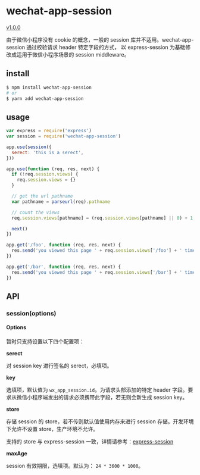 # wechat-app-session

[v1.0.0][npm-url]

由于微信小程序没有 cookie 的概念，一般的 session 库并不适用。wechat-app-session 通过校验请求 header 特定字段的方式， 以 express-session 为基础修改成适用于微信小程序场景的 session middleware。

## install
```sh
$ npm install wechat-app-session
# or
$ yarn add wechat-app-session
```

## usage

```js
var express = require('express')
var session = require('wechat-app-session')

app.use(session({
  serect: 'this is a serect',
}))

app.use(function (req, res, next) {
  if (!req.session.views) {
    req.session.views = {}
  }

  // get the url pathname
  var pathname = parseurl(req).pathname

  // count the views
  req.session.views[pathname] = (req.session.views[pathname] || 0) + 1

  next()
})

app.get('/foo', function (req, res, next) {
  res.send('you viewed this page ' + req.session.views['/foo'] + ' times')
})

app.get('/bar', function (req, res, next) {
  res.send('you viewed this page ' + req.session.views['/bar'] + ' times')
})

```

## API

### session(options)

#### Options
暂时只支持设置以下四个配置项：

**serect**

对 session key 进行签名的 serect，必填项。

**key**

选填项，默认值为 `wx_app_session.id`。为请求头部添加的特定 header 字段。要求从微信小程序端发出的请求必须携带此字段，若无则会新生成 session key。

**store**

存储 session 的 store，若不传则默认值使用内存来进行 session 存储。开发环境下允许不设置 store，生产环境不允许。

支持的 store 与 express-session 一致，详情请参考：[express-session][express-session-url]

**maxAge**

session 有效期限，选填项。默认为： `24 * 3600 * 1000`。

[npm-url]: https://www.npmjs.com/package/wechat-app-session
[express-session-url]: https://github.com/expressjs/session/blob/master/README.md#compatible-session-stores
